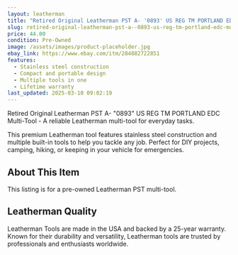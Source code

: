```yaml
---
layout: leatherman
title: "Retired Original Leatherman PST A- '0893' US REG TM PORTLAND EDC Multi-Tool"
slug: retired-original-leatherman-pst-a--0893-us-reg-tm-portland-edc-multi-tool
price: 44.00
condition: Pre-Owned
image: /assets/images/product-placeholder.jpg
ebay_link: https://www.ebay.com/itm/284882722851
features:
  - Stainless steel construction
  - Compact and portable design
  - Multiple tools in one
  - Lifetime warranty
last_updated: 2025-03-10 09:02:19
---
```


Retired Original Leatherman PST A- "0893" US REG TM PORTLAND EDC Multi-Tool - A reliable Leatherman multi-tool for everyday tasks.

This premium Leatherman tool features stainless steel construction and multiple built-in tools to help you tackle any job. Perfect for DIY projects, camping, hiking, or keeping in your vehicle for emergencies.

## About This Item

This listing is for a pre-owned Leatherman PST multi-tool.

## Leatherman Quality

Leatherman Tools are made in the USA and backed by a 25-year warranty. Known for their durability and versatility, Leatherman tools are trusted by professionals and enthusiasts worldwide.

